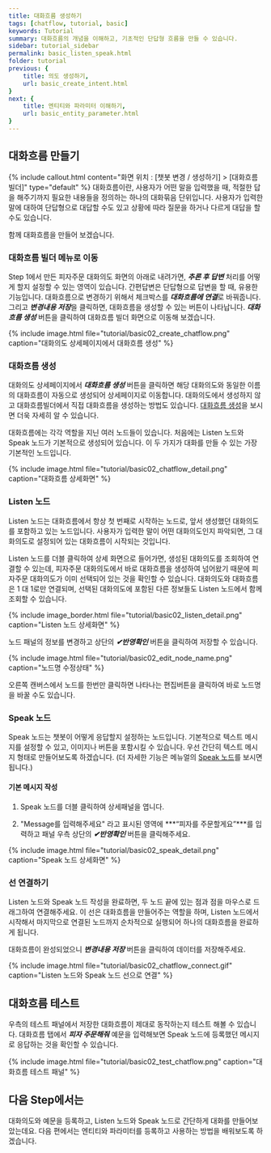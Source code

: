 ```yaml
---
title: 대화흐름 생성하기 
tags: [chatflow, tutorial, basic]
keywords: Tutorial
summary: 대화흐름의 개념을 이해하고, 기초적인 단답형 흐름을 만들 수 있습니다.
sidebar: tutorial_sidebar
permalink: basic_listen_speak.html
folder: tutorial
previous: {
    title: 의도 생성하기,
    url: basic_create_intent.html
}
next: {
    title: 엔티티와 파라미터 이해하기, 
    url: basic_entity_parameter.html
}
---
```


## 대화흐름 만들기
{% include callout.html content="화면 위치 : [챗봇 변경 / 생성하기] > [대화흐름 빌더]" type="default" %}
대화흐름이란, 사용자가 어떤 말을 입력했을 때, 적절한 답을 해주기까지 필요한 내용들을 정의하는 하나의 대화묶음 단위입니다. 사용자가 입력한 말에 대하여 단답형으로 대답할 수도 있고 상황에 따라 질문을 하거나 다르게 대답을 할 수도 있습니다. 

함께 대화흐름을 만들어 보겠습니다.

### 대화흐름 빌더 메뉴로 이동
Step 1에서 만든 피자주문 대화의도 화면의 아래로 내려가면, ***추론 후 답변*** 처리를 어떻게 할지 설정할 수 있는 영역이 있습니다. 간편답변은 단답형으로 답변을 할 때, 유용한 기능입니다. 대화흐름으로 변경하기 위해서 체크박스를 ***대화흐름에 연결***로 바꿔줍니다. 그리고 ***변경내용 저장***을 클릭하면, 대화흐름을 생성할 수 있는 버튼이 나타납니다. ***대화흐름 생성*** 버튼을 클릭하여 대화흐름 빌더 화면으로 이동해 보겠습니다.

{% include image.html file="tutorial/basic02_create_chatflow.png"  caption="대화의도 상세페이지에서 대화흐름 생성" %}

### 대화흐름 생성
대화의도 상세페이지에서 ***대화흐름 생성*** 버튼을 클릭하면 해당 대화의도와 동일한 이름의 대화흐름이 자동으로 생성되어 상세페이지로 이동합니다.
대화의도에서 생성하지 않고 대화흐름빌더에서 직접 대화흐름을 생성하는 방법도 있습니다. <span class="link">[대화흐름 생성](/chatflow.html#chatflow-%EC%83%9D%EC%84%B1)</span>을 보시면 더욱 자세히 알 수 있습니다.

대화흐름에는 각각 역할을 지닌 여러 노드들이 있습니다. 처음에는 Listen 노드와 Speak 노드가 기본적으로 생성되어 있습니다. 이 두 가지가 대화를 만들 수 있는 가장 기본적인 노드입니다. 

{% include image.html file="tutorial/basic02_chatflow_detail.png"  caption="대화흐름 상세화면" %}

### Listen 노드
Listen 노드는 대화흐름에서 항상 첫 번째로 시작하는 노드로, 앞서 생성했던 대화의도를 포함하고 있는 노드입니다. 사용자가 입력한 말이 어떤 대화의도인지 파악되면, 그 대화의도로 설정되어 있는 대화흐름이 시작되는 것입니다.

Listen 노드를 더블 클릭하여 상세 화면으로 들어가면, 생성된 대화의도를 조회하여 연결할 수 있는데, 피자주문 대화의도에서 바로 대화흐름을 생성하여 넘어왔기 때문에 피자주문 대화의도가 이미 선택되어 있는 것을 확인할 수 있습니다. 대화의도와 대화흐름은 1 대 1로만 연결되며, 선택된 대화의도에 포함된 다른 정보들도 Listen 노드에서 함께 조회할 수 있습니다.

{% include image_border.html file="tutorial/basic02_listen_detail.png"  caption="Listen 노드 상세화면" %}

노드 패널의 정보를 변경하고 상단의 ***✔반영확인*** 버튼을 클릭하여 저장할 수 있습니다.

{% include image.html file="tutorial/basic02_edit_node_name.png"  caption="노드명 수정상태" %}

오른쪽 캔버스에서 노드를 한번만 클릭하면 나타나는 편집버튼을 클릭하여 바로 노드명을 바꿀 수도 있습니다.

### Speak 노드
Speak 노드는 챗봇이 어떻게 응답할지 설정하는 노드입니다. 기본적으로 텍스트 메시지를 설정할 수 있고, 이미지나 버튼을 포함시킬 수 있습니다. 우선 간단히 텍스트 메시지 형태로 만들어보도록 하겠습니다. (더 자세한 기능은 메뉴얼의 <span class="link">[Speak 노드](/chatflow_speak.html)</span>를 보시면 됩니다.)

#### 기본 메시지 작성
1) Speak 노드를 더블 클릭하여 상세패널을 엽니다.

2) "Message를 입력해주세요" 라고 표시된 영역에 ***“피자를 주문할게요”***를 입력하고 패널 우측 상단의 ***✔반영확인*** 버튼을 클릭해주세요.

{% include image.html file="tutorial/basic02_speak_detail.png"  caption="Speak 노드 상세화면" %}

### 선 연결하기
Listen 노드와 Speak 노드 작성을 완료하면, 두 노드 끝에 있는 점과 점을 마우스로 드래그하여 연결해주세요. 이 선은 대화흐름을 만들어주는 역할을 하며, Listen 노드에서 시작해서 마지막으로 연결된 노드까지 순차적으로 실행되어 하나의 대화흐름을 완료하게 됩니다.

대화흐름이 완성되었으니 ***변경내용 저장*** 버튼을 클릭하여 데이터를 저장해주세요.

{% include image.html file="tutorial/basic02_chatflow_connect.gif"  caption="Listen 노드와 Speak 노드 선으로 연결" %}


## 대화흐름 테스트
우측의 테스트 패널에서 저장한 대화흐름이 제대로 동작하는지 테스트 해볼 수 있습니다.
대화흐름 탭에서 ***피자 주문해줘*** 예문을 입력해보면 Speak 노드에 등록했던 메시지로 응답하는 것을 확인할 수 있습니다.

{% include image.html file="tutorial/basic02_test_chatflow.png"  caption="대화흐름 테스트 패널" %}


## 다음 Step에서는
대화의도와 예문을 등록하고, Listen 노드와 Speak 노드로 간단하게 대화를 만들어보았는데요. 다음 편에서는 엔티티와 파라미터를 등록하고 사용하는 방법을 배워보도록 하겠습니다.


